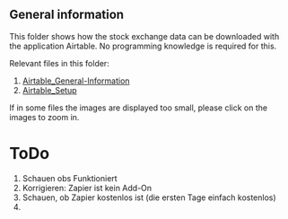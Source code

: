 ## General information
This folder shows how the stock exchange data can be downloaded with the application Airtable. No programming knowledge is required for this.

Relevant files in this folder:
1. [Airtable_General-Information](Airtable_General-Information.md)
2. [Airtable_Setup](Airtable_Setup.md)

If in some files the images are displayed too small, please click on the images to zoom in. 

# ToDo

1. Schauen obs Funktioniert
2. Korrigieren: Zapier ist kein Add-On
3. Schauen, ob Zapier kostenlos ist (die ersten Tage einfach kostenlos)
4. 

